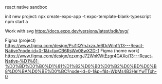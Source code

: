 react native sandbox

init new project: 
npx create-expo-app -t expo-template-blank-typescript
npm start
a

Work with svg
https://docs.expo.dev/versions/latest/sdk/svg/

Figma (project) https://www.figma.com/design/Psi1IQYnJxzxJe6DcWinff/13---React-Native?node-id=0-1&t=favCB6RsWv08wX2D-1
Figma (home work) https://www.figma.com/design/ezxmgJ72WnKWtEzgr4GAXo/13---React-Native-%D1%81-%D0%BD%D0%B0%D1%81%D1%82%D0%B0%D0%B2%D0%BD%D0%B8%D0%BA%D0%BE%D0%BC?node-id=0-1&p=f&t=WbMs4B3HeIYwTTxh-0